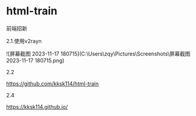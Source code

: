 # html-train
前端招新

2.1.使用v2rayn

![屏幕截图 2023-11-17 180715](C:\Users\zqy\Pictures\Screenshots\屏幕截图 2023-11-17 180715.png)

2.2

https://github.com/kksk114/html-train

2.4

https://kksk114.github.io/

